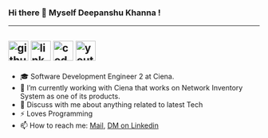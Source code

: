 ### Hi there 👋 Myself Deepanshu Khanna !

---
<a href="http://www.github.com/deepanshukhanna"><img src="https://pics.freeicons.io/uploads/icons/png/3345023101530077752-512.png" alt="github" width="40"/></a>
<a href="https://www.linkedin.com/in/deepanshu-khanna-393380b7/"><img src="https://image.flaticon.com/icons/png/512/174/174857.png" alt="linkedin" width="40"/></a>
<a href="https://www.codechef.com/users/khanna____"><img src="https://avatars1.githubusercontent.com/u/11960354?s=460&v=4" alt="codechef" width="40"/></a>
<a href="https://www.youtube.com/channel/UCft3q7T8vQXMtfPF0Icq46Q"><img src="https://www.iconpacks.net/icons/2/free-youtube-logo-icon-2431-thumb.png" alt="youtube" width="40"/></a>
---
- 🎓 Software Development Engineer 2 at Ciena. <br>
- 🔭 I’m currently working with Ciena that works on Network Inventory System as one of its products. <br>
- 💬 Discuss with me about anything related to latest Tech <br>
- ⚡ Loves Programming <br>
- 📫 How to reach me: <a href="mailto:dkdeepanshu.khanna17@gmail.com">Mail</a>, <a href="https://www.linkedin.com/in/deepanshu-khanna-393380b7/">DM on Linkedin</a>
